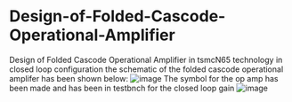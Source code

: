 # Design-of-Folded-Cascode-Operational-Amplifier
Design of Folded Cascode Operational Amplifier in tsmcN65 technology in closed loop configuration
the schematic of the folded cascode operational amplifer has been shown below:
![image](https://github.com/TarakaSriram/Design-of-Folded-Cascode-Operational-Amplifier/assets/65438040/c71b9ab1-3ada-45d5-b185-3f22745bdf46)
The symbol for the op amp has been made and has been in testbnch for the closed loop gain
![image](https://github.com/TarakaSriram/Design-of-Folded-Cascode-Operational-Amplifier/assets/65438040/bdd0642a-f607-4a03-975c-67afe3874d87)
